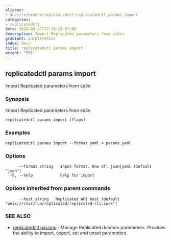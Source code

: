 ```yaml
---
aliases:
- docs/reference/replicatedctl/replicatedctl_params_import
categories:
- replicatedctl
date: 2018-09-27T12:18:29-07:00
description: Import Replicated parameters from stdin
gradient: purpleToPink
index: docs
title: replicatedctl params import
weight: "551"
---
```


## replicatedctl params import

Import Replicated parameters from stdin

### Synopsis

Import Replicated parameters from stdin

```
replicatedctl params import [flags]
```

### Examples

```
replicatedctl params import --format yaml < params.yaml
```

### Options

```
      --format string   Input format. One of: json|yaml (default "json")
  -h, --help            help for import
```

### Options inherited from parent commands

```
      --host string   Replicated API host (default "unix:///var/run/replicated/replicated-cli.sock")
```

### SEE ALSO

* [replicatedctl params](/api/replicatedctl/replicatedctl_params/)	 - Manage Replicated daemon parameters. Provides the ability to import, export, set and unset parameters.

